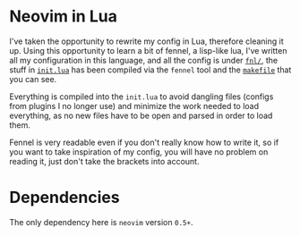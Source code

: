 # Neovim in Lua


I've taken the opportunity to rewrite my config in Lua, therefore
cleaning it up. Using this opportunity to learn a bit of fennel, a
lisp-like lua, I've written all my configuration in this language, and
all the config is under [`fnl/`](./fnl), the stuff in [`init.lua`](./init.lua) has been compiled via the `fennel` tool
and the [`makefile`](./makefile) that you can see.

Everything is compiled into the `init.lua` to avoid dangling files (configs from plugins I no longer use) and minimize the work needed
to load everything, as no new files have to be open and parsed in order to load them.

Fennel is very readable even if you don't really know how to write it, so if you want
to take inspiration of my config, you will have no problem on reading it, just don't take the
brackets into account.

# Dependencies

The only dependency here is `neovim` version `0.5+`.
